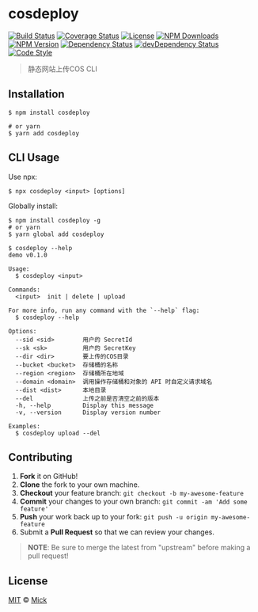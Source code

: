 # cosdeploy

[![Build Status][travis-img]][travis-url]
[![Coverage Status][codecov-img]][codecov-url]
[![License][license-img]][license-url]
[![NPM Downloads][downloads-img]][downloads-url]
[![NPM Version][version-img]][version-url]
[![Dependency Status][dependency-img]][dependency-url]
[![devDependency Status][devdependency-img]][devdependency-url]
[![Code Style][style-img]][style-url]

> 静态网站上传COS CLI

## Installation

```shell
$ npm install cosdeploy

# or yarn
$ yarn add cosdeploy
```

## CLI Usage
Use npx:

```shell
$ npx cosdeploy <input> [options]
```

Globally install:

```shell
$ npm install cosdeploy -g
# or yarn
$ yarn global add cosdeploy
```

```shell
$ cosdeploy --help
demo v0.1.0

Usage:
  $ cosdeploy <input>

Commands:
  <input>  init | delete | upload

For more info, run any command with the `--help` flag:
  $ cosdeploy --help

Options:
  --sid <sid>        用户的 SecretId 
  --sk <sk>          用户的 SecretKey 
  --dir <dir>        要上传的COS目录 
  --bucket <bucket>  存储桶的名称 
  --region <region>  存储桶所在地域 
  --domain <domain>  调用操作存储桶和对象的 API 时自定义请求域名 
  --dist <dist>      本地目录 
  --del              上传之前是否清空之前的版本 
  -h, --help         Display this message 
  -v, --version      Display version number 

Examples:
  $ cosdeploy upload --del
```

## Contributing

1. **Fork** it on GitHub!
2. **Clone** the fork to your own machine.
3. **Checkout** your feature branch: `git checkout -b my-awesome-feature`
4. **Commit** your changes to your own branch: `git commit -am 'Add some feature'`
5. **Push** your work back up to your fork: `git push -u origin my-awesome-feature`
6. Submit a **Pull Request** so that we can review your changes.

> **NOTE**: Be sure to merge the latest from "upstream" before making a pull request!

## License

[MIT](LICENSE) &copy; [Mick](https://github.com/mick-sun)



[travis-img]: https://img.shields.io/travis/com/mick-sun/cosdeploy
[travis-url]: https://travis-ci.com/mick-sun/cosdeploy
[codecov-img]: https://img.shields.io/codecov/c/github/mick-sun/cosdeploy
[codecov-url]: https://codecov.io/gh/mick-sun/cosdeploy
[license-img]: https://img.shields.io/github/license/mick-sun/cosdeploy
[license-url]: https://github.com/mick-sun/cosdeploy/blob/master/LICENSE
[downloads-img]: https://img.shields.io/npm/dm/cosdeploy
[downloads-url]: https://npmjs.org/package/cosdeploy
[version-img]: https://img.shields.io/npm/v/cosdeploy
[version-url]: https://npmjs.org/package/cosdeploy
[dependency-img]: https://img.shields.io/david/mick-sun/cosdeploy
[dependency-url]: https://david-dm.org/mick-sun/cosdeploy
[devdependency-img]: https://img.shields.io/david/dev/mick-sun/cosdeploy
[devdependency-url]: https://david-dm.org/mick-sun/cosdeploy?type=dev
[style-img]: https://img.shields.io/badge/code_style-standard-brightgreen
[style-url]: https://standardjs.com
